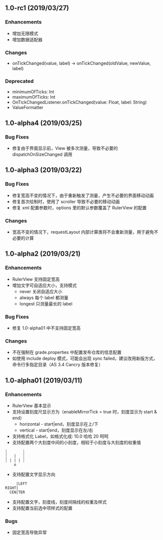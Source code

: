 ## 1.0-rc1 (2019/03/27)
### Enhancements
- 增加无限模式
- 增加数据适配器

### Changes
- onTickChanged(value, label) -> onTickChanged(oldValue, newValue, label)

### Deprecated
- minimumOfTicks: Int
- maximumOfTicks: Int
- OnTickChangedListener.onTickChanged(value: Float, label: String)
- ValueFormatter

## 1.0-alpha4 (2019/03/25)

### Bug Fixes
- 修复由于界面显示前，View 被多次测量，导致不必要的 dispatchOnSizeChanged 调用

## 1.0-alpha3 (2019/03/22)

### Bug Fixes
- 修复宽高不变的情况下，由于重新触发了测量，产生不必要的界面移动动画
- 修复首次绘制时，使用了 scroller 导致不必要的移动动画
- 修复 xml 配置参数时，options 里的默认参数覆盖了 RulerView 的配置 

### Changes
- 宽高不变的情况下，requestLayout 内部计算类将不会重新测量，用于避免不必要的计算


## 1.0-alpha2 (2019/03/21)
### Enhancements
- RulerView 支持固定宽高
- 增加文字可自适应大小，支持模式
  - never 关闭自适应大小
  - always 每个 label 都测量
  - longest 只测量最长的 label

### Bug Fixes
- 修复 1.0-alpha01 中不支持固定宽高
### Changes
- 不在强制在 grade.properties 中配置发布仓库的信息配置
- 如使用 include deploy 模式，可能会出现 sync failed，建议改用新版方式，命令行多指定目录（AS 3.4 Cancry 版本修复）


## 1.0-alpha01 (2019/03/11)
### Enhancements
- RulerView 基本显示
- 支持设置刻度尺显示方为（enableMirrorTick = true 时，刻度显示为 start & end）
  - horizontal - start|end，刻度显示在上/下
  - vertical  - start|end，刻度显示在左/右
- 支持格式化 Label，如格式化成: 10.0  哈哈  20  呵呵
- 支持配置两个大刻度中间的小刻度，相较于小刻度与大刻度的权重值
``` 
┆       ┆
┆   |   ┆
┆ | | | ┆
    o   
```
- 支持配置文字显示方向
```
     |LEFT  
RIGHT|       
  CEN|TER                  
```
- 支持配置文字，刻度线，刻度间隔线的权重及样式
- 支持配置当前选中项样式的配置

### Bugs
- 固定宽高导致异常
